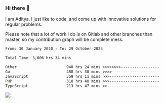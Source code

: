 ### Hi there 👋

I am Aditya. I just like to code, and come up with innovative solutions for regular problems.

Please note that a lot of work I do is on Gitlab and other branches than master, so my contribution graph will be complete mess.

<!--START_SECTION:waka-->

```txt
From: 30 January 2020 - To: 29 October 2025

Total Time: 3,006 hrs 34 mins

Other                      940 hrs 24 mins >>>>>>>>-----------------   31.28 %
Go                         488 hrs 38 mins >>>>---------------------   16.25 %
JavaScript                 359 hrs 11 mins >>>----------------------   11.95 %
PHP                        318 hrs 48 mins >>>----------------------   10.60 %
TypeScript                 213 hrs 47 mins >>-----------------------   07.11 %
```

<!--END_SECTION:waka-->

![](https://komarev.com/ghpvc/?username=BrainBuzzer)
